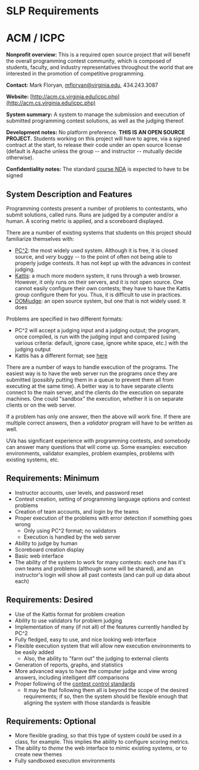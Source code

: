 # SLP Requirements

# ACM / ICPC

__Nonprofit overview:__ This is a required open source project that will benefit the overall programming contest community, which is composed of students, faculty, and industry representatives throughout the world that are interested in the promotion of competitive programming.

__Contact:__ Mark Floryan, mfloryan@virginia.edu, 434.243.3087

__Website:__ [http://acm.cs.virginia.edu/icpc.php](http://acm.cs.virginia.edu/icpc.php)

__System summary:__ A system to manage the submission and execution of submitted programming contest solutions, as well as the judging thereof.

__Development notes:__ No platform preference.  **THIS IS AN OPEN SOURCE PROJECT.**  Students working on this project will have to agree, via a signed contract at the start, to release their code under an open source license (default is Apache unless the group -- and instructor -- mutually decide otherwise).

__Confidentiality notes:__ The standard [course NDA](http://aaronbloomfield.github.io/slp/uva/legal.html) is expected to have to be signed


## System Description and Features

Programming contests present a number of problems to contestants, who submit solutions, called runs.  Runs are judged by a computer and/or a human.  A scoring metric is applied, and a scoreboard displayed.

There are a number of existing systems that students on this project should familiarize themselves with:

- [PC^2](http://pc2.ecs.csus.edu/): the most widely used system.  Although it is free, it is closed source, and *very* buggy -- to the point of often not being able to properly judge contests.  It has not kept up with the advances in contest judging.
- [Kattis](https://open.kattis.com/): a much more modern system, it runs through a web browser.  However, it only runs on their servers, and it is not open source.  One cannot easily configure their own contests; they have to have the Kattis group configure them for you.  Thus, it is difficult to use in practices.
- [DOMjudge](https://www.domjudge.org/): an open source system, but one that is not widely used.  It does 

Problems are specified in two different formats:

- PC^2 will accept a judging input and a judging output; the program, once compiled, is run with the judging input and compared (using various criteria: default, ignore case, ignore white space, etc.) with the judging output
- Kattis has a different format; see [here](https://github.com/Kattis/problemtools)

There are a number of ways to handle execution of the programs.  The easiest way is to have the web server run the programs once they are submitted (possibly putting them in a queue to prevent them all from executing at the same time).  A better way is to have separate clients connect to the main server, and the clients do the execution on separate machines.  One could "sandbox" the execution, whether it is on separate clients or on the web server.

If a problem has only one answer, then the above will work fine.  If there are multiple correct answers, then a *validator* program will have to be written as well.

UVa has significant experience with programming contests, and somebody can answer many questions that will come up.  Some examples: execution environments, validator examples, problem examples, problems with existing systems, etc.


## Requirements: Minimum

- Instructor accounts, user levels, and password reset
- Contest creation, setting of programming language options and contest problems
- Creation of team accounts, and login by the teams
- Proper execution of the problems with error detection if something goes wrong
  - Only using PC^2 format; no validators
  - Execution is handled by the web server
- Ability to judge by human
- Scoreboard creation display
- Basic web interface
- The ability of the system to work for many contests: each one has it's own teams and problems (although some will be shared), and an instructor's login will show all past contests (and can pull up data about each)


## Requirements: Desired

- Use of the Kattis format for problem creation
- Ability to use validators for problem judging
- Implementation of many (if not all) of the features currently handled by PC^2
- Fully fledged, easy to use, and nice looking web interface
- Flexible execution system that will allow new execution environments to be easily added
  - Also, the ability to "farm out" the judging to external clients
- Generation of reports, graphs, and statistics
- More advanced ways to have the computer judge and view wrong answers, including intelligent diff comparisons
- Proper following of the [contest control standards](https://clics.ecs.baylor.edu/index.php/Contest_Control_System)
  - It may be that following them all is beyond the scope of the desired requirements; if so, then the system should be flexible enough that aligning the system with those standards is feasible


## Requirements: Optional

- More flexible grading, so that this type of system could be used in a class, for example.  This implies the ability to configure scoring metrics.
- The ability to *theme* the web interface to mimic existing systems, or to create new themes
- Fully sandboxed execution environments
